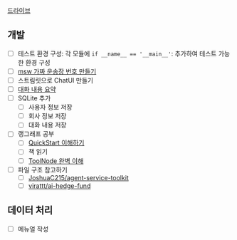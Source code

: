 [드라이브](https://drive.google.com/drive/folders/17x5cZ__HzvwEHZf700g2rdtKbxAzJ3fw)

## 개발

- [ ] 테스트 환경 구성: 각 모듈에 `if __name__ == '__main__'`: 추가하여 테스트 가능한 환경 구성
- [ ] [msw 가짜 운송장 번호 만들기](https://tracker.delivery/docs/dummy-tracking-number)
- [ ] 스트림릿으로 ChatUI 만들기
- [ ] [대화 내용 요약](https://github.com/langchain-ai/langchain/discussions/25904?utm_source=pocket_shared)
- [ ] SQLite 추가
  - [ ] 사용자 정보 저장
  - [ ] 회사 정보 저장
  - [ ] 대화 내용 저장
- [ ] 랭그래프 공부
  - [ ] [QuickStart 이해하기](https://langchain-ai.github.io/langgraph/tutorials/introduction/)
  - [ ] 책 읽기
  - [ ] [ToolNode 완벽 이해](https://langchain-ai.github.io/langgraph/how-tos/tool-calling/#define-tools)
- [ ] 파일 구조 참고하기
  - [ ] [JoshuaC215/agent-service-toolkit](https://github.com/JoshuaC215/agent-service-toolkit/tree/main)
  - [ ] [virattt/ai-hedge-fund](https://github.com/virattt/ai-hedge-fund)

## 데이터 처리

- [ ] 메뉴얼 작성
